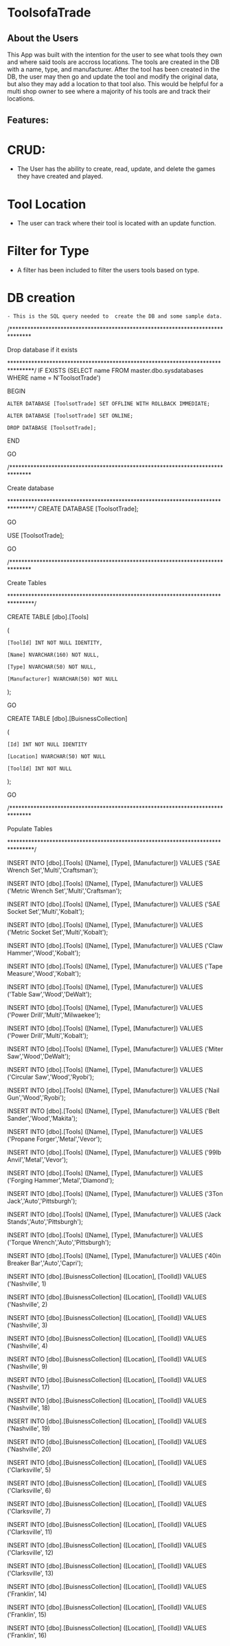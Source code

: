 # ToolsofaTrade

## About the Users

This App was built with the intention for the user to see what tools they own and where said tools are accross locations. The tools are created in the DB with a name, type, and manufacturer. After the tool has been created in the DB, the user may then go and update the tool and modify the original data, but also they may add a location to that tool also. This would be helpful for a multi shop owner to see where a majority of his tools are and track their locations.

## Features:
# CRUD:
 - The User has the ability to create, read, update, and delete the games they have created and played.

# Tool Location
 - The user can track where their tool is located with an update function.

 # Filter for Type
  - A filter has been included to filter the users tools based on type.

  # DB creation
    - This is the SQL query needed to  create the DB and some sample data.

/*******************************************************************************

   Drop database if it exists
   
********************************************************************************/
IF EXISTS (SELECT name FROM master.dbo.sysdatabases WHERE name = N'ToolsotTrade')

BEGIN

	ALTER DATABASE [ToolsotTrade] SET OFFLINE WITH ROLLBACK IMMEDIATE;
	
	ALTER DATABASE [ToolsotTrade] SET ONLINE;
	
	DROP DATABASE [ToolsotTrade];
	
END

GO

/*******************************************************************************

   Create database
   
********************************************************************************/
CREATE DATABASE [ToolsotTrade];

GO

USE [ToolsotTrade];

GO

/*******************************************************************************

   Create Tables
   
********************************************************************************/

CREATE TABLE [dbo].[Tools]

(

	[ToolId] INT NOT NULL IDENTITY,
	
	[Name] NVARCHAR(160) NOT NULL,
	
	[Type] NVARCHAR(50) NOT NULL,
	
	[Manufacturer] NVARCHAR(50) NOT NULL
	
);

GO

CREATE TABLE [dbo].[BuisnessCollection]

(

	[Id] INT NOT NULL IDENTITY
	
	[Location] NVARCHAR(50) NOT NULL
	
	[ToolId] INT NOT NULL
	
);

GO

/*******************************************************************************

   Populate Tables
   
********************************************************************************/

INSERT INTO [dbo].[Tools] ([Name], [Type], [Manufacturer]) VALUES ('SAE Wrench Set','Multi','Craftsman'); 

INSERT INTO [dbo].[Tools] ([Name], [Type], [Manufacturer]) VALUES ('Metric Wrench Set','Multi','Craftsman'); 

INSERT INTO [dbo].[Tools] ([Name], [Type], [Manufacturer]) VALUES ('SAE Socket Set','Multi','Kobalt'); 

INSERT INTO [dbo].[Tools] ([Name], [Type], [Manufacturer]) VALUES ('Metric Socket Set','Multi','Kobalt'); 

INSERT INTO [dbo].[Tools] ([Name], [Type], [Manufacturer]) VALUES ('Claw Hammer','Wood','Kobalt'); 

INSERT INTO [dbo].[Tools] ([Name], [Type], [Manufacturer]) VALUES ('Tape Measure','Wood','Kobalt'); 

INSERT INTO [dbo].[Tools] ([Name], [Type], [Manufacturer]) VALUES ('Table Saw','Wood','DeWalt'); 

INSERT INTO [dbo].[Tools] ([Name], [Type], [Manufacturer]) VALUES ('Power Drill','Multi','Milwaekee'); 

INSERT INTO [dbo].[Tools] ([Name], [Type], [Manufacturer]) VALUES ('Power Drill','Multi','Kobalt'); 

INSERT INTO [dbo].[Tools] ([Name], [Type], [Manufacturer]) VALUES ('Miter Saw','Wood','DeWalt'); 

INSERT INTO [dbo].[Tools] ([Name], [Type], [Manufacturer]) VALUES ('Circular Saw','Wood','Ryobi'); 

INSERT INTO [dbo].[Tools] ([Name], [Type], [Manufacturer]) VALUES ('Nail Gun','Wood','Ryobi'); 

INSERT INTO [dbo].[Tools] ([Name], [Type], [Manufacturer]) VALUES ('Belt Sander','Wood','Makita'); 

INSERT INTO [dbo].[Tools] ([Name], [Type], [Manufacturer]) VALUES ('Propane Forger','Metal','Vevor'); 

INSERT INTO [dbo].[Tools] ([Name], [Type], [Manufacturer]) VALUES ('99lb Anvil','Metal','Vevor'); 

INSERT INTO [dbo].[Tools] ([Name], [Type], [Manufacturer]) VALUES ('Forging Hammer','Metal','Diamond'); 

INSERT INTO [dbo].[Tools] ([Name], [Type], [Manufacturer]) VALUES ('3Ton Jack','Auto','Pittsburgh'); 

INSERT INTO [dbo].[Tools] ([Name], [Type], [Manufacturer]) VALUES ('Jack Stands','Auto','Pittsburgh'); 

INSERT INTO [dbo].[Tools] ([Name], [Type], [Manufacturer]) VALUES ('Torque Wrench','Auto','Pittsburgh'); 

INSERT INTO [dbo].[Tools] ([Name], [Type], [Manufacturer]) VALUES ('40in Breaker Bar','Auto','Capri');



INSERT INTO [dbo].[BuisnessCollection] ([Location], [ToolId]) VALUES ('Nashville', 1)

INSERT INTO [dbo].[BuisnessCollection] ([Location], [ToolId]) VALUES ('Nashville', 2)

INSERT INTO [dbo].[BuisnessCollection] ([Location], [ToolId]) VALUES ('Nashville', 3)

INSERT INTO [dbo].[BuisnessCollection] ([Location], [ToolId]) VALUES ('Nashville', 4)

INSERT INTO [dbo].[BuisnessCollection] ([Location], [ToolId]) VALUES ('Nashville', 9)

INSERT INTO [dbo].[BuisnessCollection] ([Location], [ToolId]) VALUES ('Nashville', 17)

INSERT INTO [dbo].[BuisnessCollection] ([Location], [ToolId]) VALUES ('Nashville', 18)

INSERT INTO [dbo].[BuisnessCollection] ([Location], [ToolId]) VALUES ('Nashville', 19)

INSERT INTO [dbo].[BuisnessCollection] ([Location], [ToolId]) VALUES ('Nashville', 20)

INSERT INTO [dbo].[BuisnessCollection] ([Location], [ToolId]) VALUES ('Clarksville', 5)

INSERT INTO [dbo].[BuisnessCollection] ([Location], [ToolId]) VALUES ('Clarksville', 6)

INSERT INTO [dbo].[BuisnessCollection] ([Location], [ToolId]) VALUES ('Clarksville', 7)

INSERT INTO [dbo].[BuisnessCollection] ([Location], [ToolId]) VALUES ('Clarksville', 11)

INSERT INTO [dbo].[BuisnessCollection] ([Location], [ToolId]) VALUES ('Clarksville', 12)

INSERT INTO [dbo].[BuisnessCollection] ([Location], [ToolId]) VALUES ('Clarksville', 13)

INSERT INTO [dbo].[BuisnessCollection] ([Location], [ToolId]) VALUES ('Franklin', 14)

INSERT INTO [dbo].[BuisnessCollection] ([Location], [ToolId]) VALUES ('Franklin', 15)

INSERT INTO [dbo].[BuisnessCollection] ([Location], [ToolId]) VALUES ('Franklin', 16)


